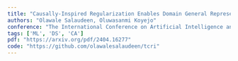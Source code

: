 ```yaml
---
title: "Causally-Inspired Regularization Enables Domain General Representations"
authors: "Olawale Salaudeen, Oluwasanmi Koyejo"
conference: "The International Conference on Artificial Intelligence and Statistics (AISTATS), 2024"
tags: ['ML', 'DS', 'CA']
pdf: "https://arxiv.org/pdf/2404.16277"
code: "https://github.com/olawalesalaudeen/tcri"
---
```

